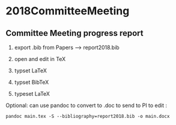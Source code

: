 # 2018CommitteeMeeting

## Committee Meeting progress report


1. export .bib from Papers --> report2018.bib

2. open and edit in TeX

3. typset LaTeX

4. typset BibTeX

5. typeset LaTeX



Optional: can use pandoc to convert to .doc to send to PI to edit : 

`pandoc main.tex -S --bibliography=report2018.bib -o main.docx`
